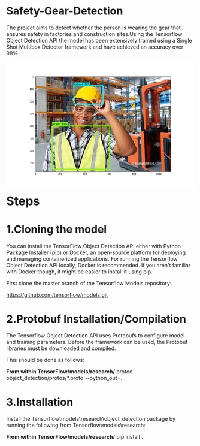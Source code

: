 # Safety-Gear-Detection
The project aims to detect whether the person is wearing the gear that ensures safety in factories and construction sites.Using the Tensorflow Object Detection API the model has been extensively trained using a Single Shot Multibox Detector framework and have achieved an accuracy over 98%.

![](https://github.com/sarthakking5/Safety-Gear-Detection/blob/4da7d2544711652d922bd10509c3986012491610/images/output_gif.gif)

**<font size="+3">Steps</font>**

# 1.Cloning the model

You can install the TensorFlow Object Detection API either with Python Package Installer (pip) or Docker, an open-source platform for deploying and managing containerized applications. For running the Tensorflow Object Detection API locally, Docker is recommended. If you aren't familiar with Docker though, it might be easier to install it using pip.

First clone the master branch of the Tensorflow Models repository:

https://github.com/tensorflow/models.git

# 2.Protobuf Installation/Compilation

The Tensorflow Object Detection API uses Protobufs to configure model and training parameters. Before the framework can be used, the Protobuf libraries must be downloaded and compiled.

This should be done as follows:

**From within TensorFlow/models/research/**
protoc object_detection/protos/*.proto --python_out=.

# 3.Installation

Install the Tensorflow\models\research\object_detection package by running the following from Tensorflow\models\research:

**From within TensorFlow/models/research/**
pip install .
